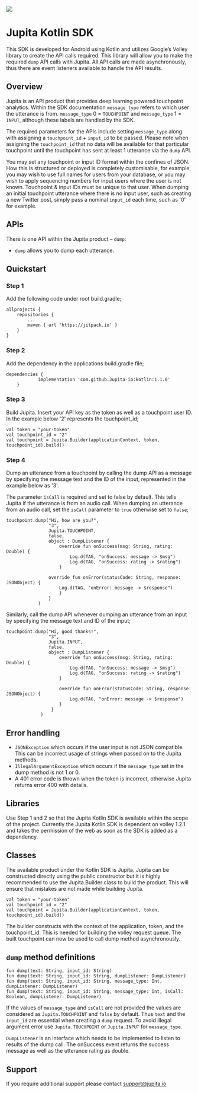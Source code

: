[![](https://jitpack.io/v/Jupita-io/kotlin.svg)](https://jitpack.io/#Jupita-io/kotlin)

# Jupita Kotlin SDK
This SDK is developed for Android using Kotlin and utilizes Google’s Volley library to create the API calls required. This library will allow you to make the required `dump` API calls with Jupita. All API calls are made asynchronously, thus there are event listeners available to handle the API results.


## Overview
Jupita is an API product that provides deep learning powered touchpoint analytics. Within the SDK documentation `message_type` refers to which user the utterance is from. `message_type` 0 = `TOUCHPOINT` and `message_type` 1 = `INPUT`, although these labels are handled by the SDK.

The required parameters for the APIs include setting `message_type` along with assigning a `touchpoint_id` + `input_id` to be passed. Please note when assigning the `touchpoint_id` that no data will be available for that particular touchpoint until the touchpoint has sent at least 1 utterance via the `dump` API. 

You may set any touchpoint or input ID format within the confines of JSON. How this is structured or deployed is completely customisable, for example, you may wish to use full names for users from your database, or you may wish to apply sequencing numbers for input users where the user is not known. Touchpoint & input IDs must be unique to that user. When dumping an initial touchpoint utterance where there is no input user, such as creating a new Twitter post, simply pass a nominal `input_id` each time, such as '0' for example.

## APIs
There is one API within the Jupita product – `dump`:

- `dump` allows you to dump each utterance.


## Quickstart
### Step 1
Add the following code under root build.gradle;

```
allprojects {
    repositories {
        ...
        maven { url 'https://jitpack.io' }
    }
}
```

### Step 2
Add the dependency in the applications build.gradle file;

```
dependencies {
	        implementation 'com.github.Jupita-io:kotlin:1.1.0'
	}
```

### Step 3
Build Jupita. Insert your API key as the token as well as a touchpoint user ID. In the example below '2' represents the touchpoint_id;

```
val token = "your-token"
val touchpoint_id = "2"
val touchpoint = Jupita.Builder(applicationContext, token, touchpoint_id).build()
```

### Step 4
Dump an utterance from a touchpoint by calling the dump API as a message by specifying the message text and the ID of the input, represented in the example below as '3'. 

The parameter `isCall` is required and set to false by default. This tells Jupita if the utterance is from an audio call. When dumping an utterance from an audio call, set the `isCall` parameter to `true` otherwise set to `false`;

```
touchpoint.dump("Hi, how are you?",
                "3",
                Jupita.TOUCHPOINT,
                false,
                object : DumpListener {
                    override fun onSuccess(msg: String, rating: Double) {
                        Log.d(TAG, "onSuccess: message -> $msg")
                        Log.d(TAG, "onSuccess: rating -> $rating")
                    }

                override fun onError(statusCode: String, response: JSONObject) {
                    Log.d(TAG, "onError: message -> $response")
                    }
                }
            )
```

Similarly, call the dump API whenever dumping an utterance from an input by specifying the message text and ID of the input;
```
touchpoint.dump("Hi, good thanks!",
                "3",
                Jupita.INPUT,
                false,
                object : DumpListener {
                    override fun onSuccess(msg: String, rating: Double) {
                        Log.d(TAG, "onSuccess: message -> $msg")
                        Log.d(TAG, "onSuccess: rating -> $rating")
                    }

                    override fun onError(statusCode: String, response: JSONObject) {
                        Log.d(TAG, "onError: message -> $response")
                    }
                 }
             )
```

## Error handling
- `JSONException` which occurs if the user input is not JSON compatible. This can be incorrect usage of strings when passed on to the Jupita methods.
- `IllegalArgumentException` which occurs if the `message_type` set in the dump method is not 1 or 0.
- A 401 error code is thrown when the token is incorrect, otherwise Jupita returns error 400 with details.


## Libraries
Use Step 1 and 2 so that the Jupita Kotlin SDK is available within the scope of the project. Currently the Jupita Kotlin SDK is dependent on volley 1.2.1 and takes the permission of the web as soon as the SDK is added as a dependency.


## Classes
The available product under the Kotlin SDK is Jupita. Jupita can be constructed directly using the public constructor but it is highly recommended to use the Jupita.Builder class to build the product. This will ensure that mistakes are not made while building Jupita.

```
val token = "your-token"
val touchpoint_id = "2"
val touchpoint = Jupita.Builder(applicationContext, token, touchpoint_id).build()
```

The builder constructs with the context of the application, token, and the touchpoint_id. This is needed for building the volley request queue. The built touchpoint can now be used to call dump method asynchronously.

## `dump` method definitions

```
fun dump(text: String, input_id: String)
fun dump(text: String, input_id: String, dumpListener: DumpListener)
fun dump(text: String, input_id: String, message_type: Int, dumpListener: DumpListener)
fun dump(text: String, input_id: String, message_type: Int, isCall: Boolean, dumpListener: DumpListener)
```

If the values of `message_type` and `isCall` are not provided the values are considered as `Jupita.TOUCHPOINT` and `false` by default. Thus `text` and the `input_id` are essential when creating a `dump` request. To avoid illegal argument error use `Jupita.TOUCHPOINT` or `Jupita.INPUT` for `message_type`.

`DumpListener` is an interface which needs to be implemented to listen to results of the dump call. The onSuccess event returns the success message as well as the utterance rating as double.

## Support
If you require additional support please contact support@jupita.io
